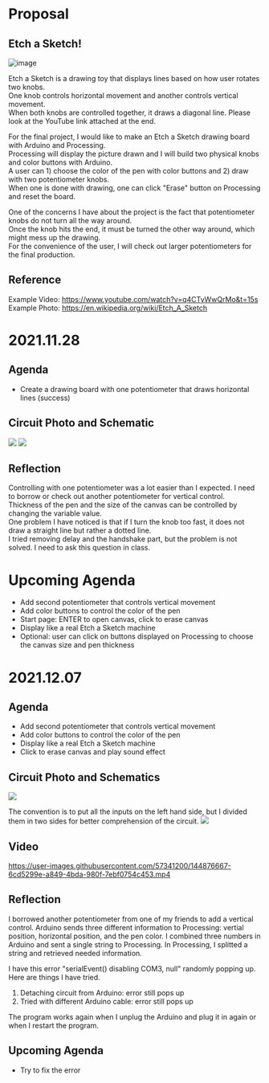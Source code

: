 # Proposal
## Etch a Sketch! 

![image](https://user-images.githubusercontent.com/57341200/143387936-1fd73705-c620-4745-875e-ebbfc57156a3.png)

Etch a Sketch is a drawing toy that displays lines based on how user rotates two knobs.  
One knob controls horizontal movement and another controls vertical movement.  
When both knobs are controlled together, it draws a diagonal line. Please look at the YouTube link attached at the end.  

For the final project, I would like to make an Etch a Sketch drawing board with Arduino and Processing.  
Processing will display the picture drawn and I will build two physical knobs and color buttons with Arduino.  
A user can 1) choose the color of the pen with color buttons and 2) draw with two potentiometer knobs.  
When one is done with drawing, one can click "Erase" button on Processing and reset the board.  

One of the concerns I have about the project is the fact that potentiometer knobs do not turn all the way around.  
Once the knob hits the end, it must be turned the other way around, which might mess up the drawing.  
For the convenience of the user, I will check out larger potentiometers for the final production.  


## Reference
Example Video: https://www.youtube.com/watch?v=q4CTyWwQrMo&t=15s  
Example Photo: https://en.wikipedia.org/wiki/Etch_A_Sketch


# 2021.11.28 
## Agenda
- Create a drawing board with one potentiometer that draws horizontal lines (success)

## Circuit Photo and Schematic
![](1128/1128photo.jpg)
![](1128/1128circuit.jpg)

## Reflection
Controlling with one potentiometer was a lot easier than I expected. I need to borrow or check out another potentiometer for vertical control.  
Thickness of the pen and the size of the canvas can be controlled by changing the variable value.  
One problem I have noticed is that if I turn the knob too fast, it does not draw a straight line but rather a dotted line.  
I tried removing delay and the handshake part, but the problem is not solved. I need to ask this question in class.  

# Upcoming Agenda
- Add second potentiometer that controls vertical movement
- Add color buttons to control the color of the pen
- Start page: ENTER to open canvas, click to erase canvas
- Display like a real Etch a Sketch machine
- Optional: user can click on buttons displayed on Processing to choose the canvas size and pen thickness  


# 2021.12.07
## Agenda 
- Add second potentiometer that controls vertical movement
- Add color buttons to control the color of the pen
- Display like a real Etch a Sketch machine
- Click to erase canvas and play sound effect

## Circuit Photo and Schematics
![](1207/1207photo.jpg)

The convention is to put all the inputs on the left hand side, but I divided them in two sides for better comprehension of the circuit. 
![](1207/1207circuit.jpg)

## Video
https://user-images.githubusercontent.com/57341200/144876667-6cd5299e-a849-4bda-980f-7ebf0754c453.mp4


## Reflection
I borrowed another potentiometer from one of my friends to add a vertical control. 
Arduino sends three different information to Processing: vertial position, horizontal position, and the pen color. 
I combined three numbers in Arduino and sent a single string to Processing. 
In Processing, I splitted a string and retrieved needed information. 

I have this error "serialEvent() disabling COM3, null" randomly popping up. Here are things I have tried.
1) Detaching circuit from Arduino: error still pops up
2) Tried with different Arduino cable: error still pops up

The program works again when I unplug the Arduino and plug it in again or when I restart the program. 


## Upcoming Agenda
- Try to fix the error
